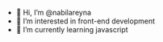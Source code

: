 - 👋 Hi, I’m @nabilareyna
- 👀 I’m interested in front-end development
- 🌱 I’m currently learning javascript
